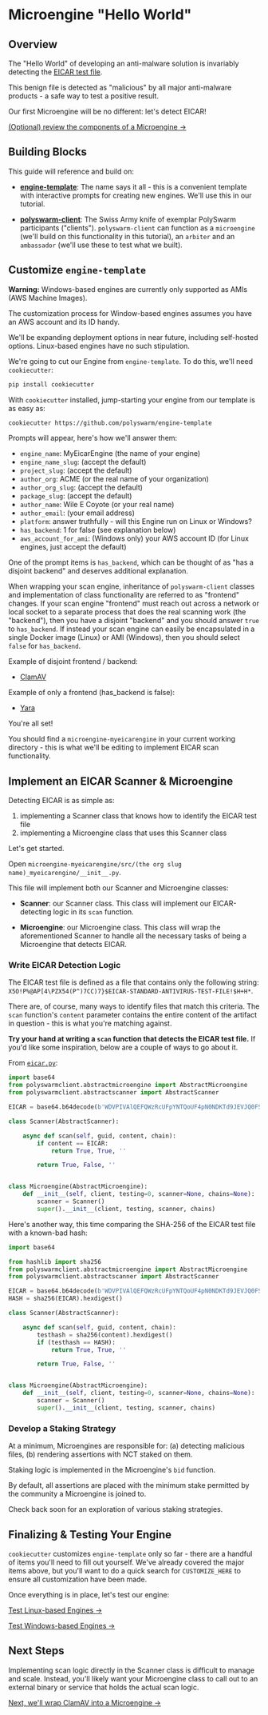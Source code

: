 # Microengine "Hello World"

## Overview

The "Hello World" of developing an anti-malware solution is invariably detecting the [EICAR test file](https://en.wikipedia.org/wiki/EICAR_test_file).

This benign file is detected as "malicious" by all major anti-malware products - a safe way to test a positive result.

Our first Microengine will be no different: let's detect EICAR!

[(Optional) review the components of a Microengine →](/concepts-participants-microengine/#breaking-down-microengines)

## Building Blocks

This guide will reference and build on:

* [**engine-template**](https://github.com/polyswarm/engine-template): The name says it all - this is a convenient template with interactive prompts for creating new engines. We'll use this in our tutorial.

* [**polyswarm-client**](https://github.com/polyswarm/polyswarm-client): The Swiss Army knife of exemplar PolySwarm participants ("clients"). `polyswarm-client` can function as a `microengine` (we'll build on this functionality in this tutorial), an `arbiter` and an `ambassador` (we'll use these to test what we built).

## Customize `engine-template`

<div class="m-flag m-flag--warning">
  <p>
    <strong>Warning:</strong>
    Windows-based engines are currently only supported as AMIs (AWS Machine Images).
  </p>
  <p>
    The customization process for Window-based engines assumes you have an AWS account and its ID handy.
  </p>
  <p>
    We'll be expanding deployment options in near future, including self-hosted options. Linux-based engines have no such stipulation.
  </p>
</div>

We're going to cut our Engine from `engine-template`. To do this, we'll need `cookiecutter`:

```bash
pip install cookiecutter
```

With `cookiecutter` installed, jump-starting your engine from our template is as easy as:

```bash
cookiecutter https://github.com/polyswarm/engine-template
```

Prompts will appear, here's how we'll answer them:

* `engine_name`: MyEicarEngine (the name of your engine)
* `engine_name_slug`: (accept the default)
* `project_slug`: (accept the default)
* `author_org`: ACME (or the real name of your organization)
* `author_org_slug`: (accept the default)
* `package_slug`: (accept the default)
* `author_name`: Wile E Coyote (or your real name)
* `author_email`: (your email address)
* `platform`: answer truthfully - will this Engine run on Linux or Windows?
* `has_backend`: 1 for false (see explanation below)
* `aws_account_for_ami`: (Windows only) your AWS account ID (for Linux engines, just accept the default)

<div class="m-callout">
  <p>One of the prompt items is <code>has_backend</code>, which can be thought of as "has a disjoint backend" and deserves additional explanation.</p>
  <p>When wrapping your scan engine, inheritance of <code>polyswarm-client</code> classes and implementation of class functionality are referred to as "frontend" changes. If your scan engine "frontend" must reach out across a network or local socket to a separate process that does the real scanning work (the "backend"), then you have a disjoint "backend" and you should answer <code>true</code> to <code>has_backend</code>. If instead your scan engine can easily be encapsulated in a single Docker image (Linux) or AMI (Windows), then you should select <code>false</code> for <code>has_backend</code>.</p>
  <p>Example of disjoint frontend / backend:</p>
  <ul>
    <li><a href="https://github.com/polyswarm/polyswarm-client/blob/5959742f0014a582baf5046c7bf6694c23f7435e/src/microengine/clamav.py#L18">ClamAV</a></li>
  </ul>
  <p>Example of only a frontend (has_backend is false):</p>
  <ul>
    <li><a href="https://github.com/polyswarm/polyswarm-client/blob/master/src/microengine/yara.py">Yara</a></li>
  </ul>
</div>

You're all set!

You should find a `microengine-myeicarengine` in your current working directory - this is what we'll be editing to implement EICAR scan functionality.

## Implement an EICAR Scanner & Microengine

Detecting EICAR is as simple as:

1. implementing a Scanner class that knows how to identify the EICAR test file
2. implementing a Microengine class that uses this Scanner class

Let's get started.

Open `microengine-myeicarengine/src/(the org slug name)_myeicarengine/__init__.py`.

This file will implement both our Scanner and Microengine classes:

* **Scanner**: our Scanner class. This class will implement our EICAR-detecting logic in its `scan` function.

* **Microengine**: our Microengine class. This class will wrap the aforementioned Scanner to handle all the necessary tasks of being a Microengine that detects EICAR.

### Write EICAR Detection Logic

The EICAR test file is defined as a file that contains only the following string: `X5O!P%@AP[4\PZX54(P^)7CC)7}$EICAR-STANDARD-ANTIVIRUS-TEST-FILE!$H+H*`.

There are, of course, many ways to identify files that match this criteria. The `scan` function's `content` parameter contains the entire content of the artifact in question - this is what you're matching against.

**Try your hand at writing a `scan` function that detects the EICAR test file.** If you'd like some inspiration, below are a couple of ways to go about it.

From [`eicar.py`](https://github.com/polyswarm/polyswarm-client/blob/master/src/microengine/eicar.py):

```python
import base64
from polyswarmclient.abstractmicroengine import AbstractMicroengine
from polyswarmclient.abstractscanner import AbstractScanner

EICAR = base64.b64decode(b'WDVPIVAlQEFQWzRcUFpYNTQoUF4pN0NDKTd9JEVJQ0FSLVNUQU5EQVJELUFOVElWSVJVUy1URVNULUZJTEUhJEgrSCo=')

class Scanner(AbstractScanner):

    async def scan(self, guid, content, chain):
        if content == EICAR:
            return True, True, ''

        return True, False, ''


class Microengine(AbstractMicroengine):
    def __init__(self, client, testing=0, scanner=None, chains=None):
        scanner = Scanner()
        super().__init__(client, testing, scanner, chains)

```

Here's another way, this time comparing the SHA-256 of the EICAR test file with a known-bad hash:

```python
import base64

from hashlib import sha256
from polyswarmclient.abstractmicroengine import AbstractMicroengine
from polyswarmclient.abstractscanner import AbstractScanner

EICAR = base64.b64decode(b'WDVPIVAlQEFQWzRcUFpYNTQoUF4pN0NDKTd9JEVJQ0FSLVNUQU5EQVJELUFOVElWSVJVUy1URVNULUZJTEUhJEgrSCo=')
HASH = sha256(EICAR).hexdigest()

class Scanner(AbstractScanner):

    async def scan(self, guid, content, chain):
        testhash = sha256(content).hexdigest()
        if (testhash == HASH):
            return True, True, ''

        return True, False, ''


class Microengine(AbstractMicroengine):
    def __init__(self, client, testing=0, scanner=None, chains=None):
        scanner = Scanner()
        super().__init__(client, testing, scanner, chains)

```

### Develop a Staking Strategy

At a minimum, Microengines are responsible for: (a) detecting malicious files, (b) rendering assertions with NCT staked on them.

Staking logic is implemented in the Microengine's `bid` function.

By default, all assertions are placed with the minimum stake permitted by the community a Microengine is joined to.

Check back soon for an exploration of various staking strategies.

## Finalizing & Testing Your Engine

`cookiecutter` customizes `engine-template` only so far - there are a handful of items you'll need to fill out yourself. We've already covered the major items above, but you'll want to do a quick search for `CUSTOMIZE_HERE` to ensure all customization have been made.

Once everything is in place, let's test our engine:

[Test Linux-based Engines →](/testing-linux/)

[Test Windows-based Engines →](/testing-windows/)

## Next Steps

Implementing scan logic directly in the Scanner class is difficult to manage and scale. Instead, you'll likely want your Microengine class to call out to an external binary or service that holds the actual scan logic.

[Next, we'll wrap ClamAV into a Microengine →](/microengines-scratch-to-clamav/)